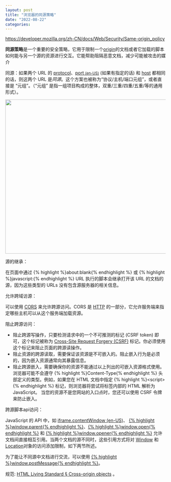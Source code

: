 ```yaml
---
layout: post
title: "浏览器的同源策略"
date: "2022-08-22"
categories: 
---
```

<p><a href="https://developer.mozilla.org/zh-CN/docs/Web/Security/Same-origin_policy">https://developer.mozilla.org/zh-CN/docs/Web/Security/Same-origin_policy</a></p>

<p><strong>同源策略</strong>是一个重要的安全策略，它用于限制一个<a href="https://developer.mozilla.org/zh-CN/docs/Glossary/Origin">origin</a>的文档或者它加载的脚本如何能与另一个源的资源进行交互。它能帮助阻隔恶意文档，减少可能被攻击的媒介</p>

<p>同源：如果两个 URL 的 <a href="https://developer.mozilla.org/zh-CN/docs/Glossary/Protocol">protocol</a>、<a class="only-in-en-us" href="https://developer.mozilla.org/en-US/docs/Glossary/Port" title="Currently only available in English (US)">port <small>(en-US)</small></a> (如果有指定的话) 和 <a href="https://developer.mozilla.org/zh-CN/docs/Glossary/Host">host</a> 都相同的话，则这两个 URL 是<em>同源</em>。这个方案也被称为&ldquo;协议/主机/端口元组&rdquo;，或者直接是 &ldquo;元组&rdquo;。（&ldquo;元组&rdquo; 是指一组项目构成的整体，双重/三重/四重/五重/等的通用形式）。</p>

<p><img height="483" src="/uploads/ckeditor/pictures/310/image-20220822085438-1.png" width="850" /></p>

<p>源的继承：</p>

<p>在页面中通过 {% highlight %}about:blank{% endhighlight %} 或 {% highlight %}javascript:{% endhighlight %} URL 执行的脚本会继承打开该 URL 的文档的源，因为这些类型的 URLs 没有包含源服务器的相关信息。</p>

<p>允许跨域访源：</p>

<p>可以使用 <a href="https://developer.mozilla.org/zh-CN/docs/Web/HTTP/CORS">CORS</a> 来允许跨源访问。CORS 是 <a href="https://developer.mozilla.org/zh-CN/docs/Glossary/HTTP">HTTP</a> 的一部分，它允许服务端来指定哪些主机可以从这个服务端加载资源。</p>

<p>阻止跨源访问：</p>

<div class="section-content">
<ul>
	<li>阻止跨源写操作，只要检测请求中的一个不可推测的标记 (CSRF token) 即可，这个标记被称为 <a class="external" href="https://owasp.org/www-community/attacks/csrf" rel=" noopener">Cross-Site Request Forgery (CSRF)</a> 标记。你必须使用这个标记来阻止页面的跨源读操作。</li>
	<li>阻止资源的跨源读取，需要保证该资源是不可嵌入的。阻止嵌入行为是必须的，因为嵌入资源通常向其暴露信息。</li>
	<li>阻止跨源嵌入，需要确保你的资源不能通过以上列出的可嵌入资源格式使用。浏览器可能不会遵守 {% highlight %}Content-Type{% endhighlight %} 头部定义的类型。例如，如果您在 HTML 文档中指定 {% highlight %}&lt;script&gt;{% endhighlight %} 标记，则浏览器将尝试将标签内部的 HTML 解析为 JavaScript。 当您的资源不是您网站的入口点时，您还可以使用 CSRF 令牌来防止嵌入。</li>
</ul>

<p>跨源脚本api访问：</p>

<div class="section-content">
<p>JavaScript 的 API 中，如 <a class="only-in-en-us" href="https://developer.mozilla.org/en-US/docs/Web/API/HTMLIFrameElement" title="Currently only available in English (US)">iframe.contentWindow (en-US)</a>、 <a href="https://developer.mozilla.org/zh-CN/docs/Web/API/Window/parent">{% highlight %}window.parent{% endhighlight %}</a>、<a href="https://developer.mozilla.org/zh-CN/docs/Web/API/Window/open">{% highlight %}window.open{% endhighlight %}</a> 和 <a href="https://developer.mozilla.org/zh-CN/docs/Web/API/Window/opener">{% highlight %}window.opener{% endhighlight %}</a> 允许文档间直接相互引用。当两个文档的源不同时，这些引用方式将对 <a class="external" href="https://www.whatwg.org/specs/web-apps/current-work/multipage/browsers.html#security-window" rel=" noopener">Window</a> 和 <a class="external" href="https://www.whatwg.org/specs/web-apps/current-work/multipage/history.html#security-location" rel=" noopener">Location</a>对象的访问添加限制，如下两节所述。</p>

<p>为了能让不同源中文档进行交流，可以使用 <a href="https://developer.mozilla.org/zh-CN/docs/Web/API/Window/postMessage">{% highlight %}window.postMessage{% endhighlight %}</a>。</p>

<p>规范: <a class="external" href="https://html.spec.whatwg.org/multipage/browsers.html#cross-origin-objects" rel=" noopener">HTML Living Standard &sect; Cross-origin objects</a> 。</p>
</div>
</div>


